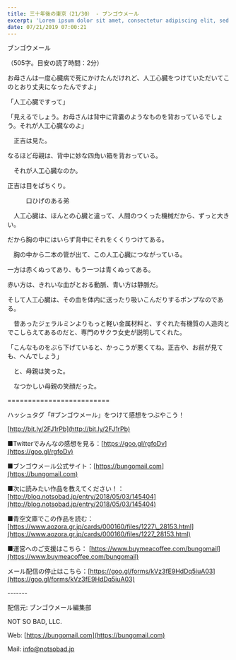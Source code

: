 ```yaml
---
title: 三十年後の東京（21/30） - ブンゴウメール
excerpt: 'Lorem ipsum dolor sit amet, consectetur adipiscing elit, sed do eiusmod tempor incididunt ut labore et dolore magna aliqua. Praesent elementum facilisis leo vel fringilla est ullamcorper eget. At imperdiet dui accumsan sit amet nulla facilisi morbi tempus.'
date: 07/21/2019 07:00:21
---
```


ブンゴウメール

（505字。目安の読了時間：2分）

お母さんは一度心臓病で死にかけたんだけれど、人工心臓をつけていただいてこのとおり丈夫になったんですよ」

「人工心臓ですって」

「見えるでしょう。お母さんは背中に背嚢のようなものを背おっているでしょう。それが人工心臓なのよ」

　正吉は見た。

なるほど母親は、背中に妙な四角い箱を背おっている。

　それが人工心臓なのか。

正吉は目をぱちくり。

　　　口ひげのある弟

　人工心臓は、ほんとの心臓と違って、人間のつくった機械だから、ずっと大きい。

だから胸の中にはいらず背中にそれをくくりつけてある。

　胸の中から二本の管が出て、この人工心臓につながっている。

一方は赤くぬってあり、もう一つは青くぬってある。

赤い方は、きれいな血がとおる動脈、青い方は静脈だ。

そして人工心臓は、その血を体内に送ったり吸いこんだりするポンプなのである。

　昔あったジェラルミンよりもっと軽い金属材料と、すぐれた有機質の人造肉とでこしらえてあるのだと、専門のサクラ女史が説明してくれた。

「こんなものをぶら下げていると、かっこうが悪くてね。正吉や、お前が見ても、へんでしょう」

　と、母親は笑った。

　なつかしい母親の笑顔だった。

\=========================

ハッシュタグ「#ブンゴウメール」をつけて感想をつぶやこう！　

[http://bit.ly/2FJ1rPb](http://bit.ly/2FJ1rPb)

■Twitterでみんなの感想を見る：[https://goo.gl/rgfoDv](https://goo.gl/rgfoDv)

■ブンゴウメール公式サイト：[https://bungomail.com](https://bungomail.com)

■次に読みたい作品を教えてください！：[http://blog.notsobad.jp/entry/2018/05/03/145404](http://blog.notsobad.jp/entry/2018/05/03/145404)

■青空文庫でこの作品を読む：[https://www.aozora.gr.jp/cards/000160/files/1227\_28153.html](https://www.aozora.gr.jp/cards/000160/files/1227_28153.html)

■運営へのご支援はこちら： [https://www.buymeacoffee.com/bungomail](https://www.buymeacoffee.com/bungomail)

メール配信の停止はこちら：[https://goo.gl/forms/kVz3fE9HdDq5iuA03](https://goo.gl/forms/kVz3fE9HdDq5iuA03)

\-------

配信元: ブンゴウメール編集部

NOT SO BAD, LLC.

Web: [https://bungomail.com](https://bungomail.com)

Mail: info@notsobad.jp